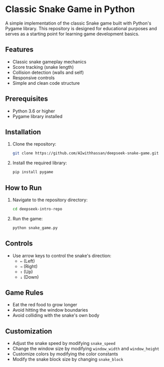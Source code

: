 # Classic Snake Game in Python

A simple implementation of the classic Snake game built with Python's Pygame library. This repository is designed for educational purposes and serves as a starting point for learning game development basics.

## Features
- Classic snake gameplay mechanics
- Score tracking (snake length)
- Collision detection (walls and self)
- Responsive controls
- Simple and clean code structure

## Prerequisites
- Python 3.6 or higher
- Pygame library installed

## Installation
1. Clone the repository:
   ```bash
   git clone https://github.com/AIwithhassan/deepseek-snake-game.git
   ```
2. Install the required library:
   ```bash
   pip install pygame
   ```


## How to Run
1. Navigate to the repository directory:
   ```bash
   cd deepseek-intro-repo
   ```
2. Run the game:
   ```bash
   python snake_game.py
   ```

## Controls
- Use arrow keys to control the snake's direction:
  - `←` (Left)
  - `→` (Right)
  - `↑` (Up)
  - `↓` (Down)

## Game Rules
- Eat the red food to grow longer
- Avoid hitting the window boundaries
- Avoid colliding with the snake's own body

## Customization
- Adjust the snake speed by modifying `snake_speed`
- Change the window size by modifying `window_width` and `window_height`
- Customize colors by modifying the color constants
- Modify the snake block size by changing `snake_block`
